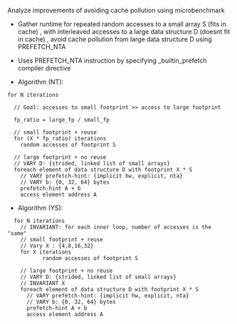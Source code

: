Analyze improvements of avoiding cache pollution using microbenchmark

*  Gather runtime for repeated random accesses to a small array S (fits in cache) , 
	with interleaved accesses to a large data structure D (doesnt fit in cache) , 
	avoid cache pollution from large data structure D using PREFETCH_NTA

*  Uses PREFETCH_NTA instruction by specifying  _builtin_prefetch compiler directive 

*  Algorithm (NT):
```
for N iterations

  // Goal: accesses to small footprint >> access to large footprint
  
  fp_ratio = large_fp / small_fp

  // small footprint + reuse
  for (X * fp_ratio) iterations
    random accesses of footprint S

  // large footprint + no reuse
  // VARY D: {strided, linked list of small arrays}
  foreach element of data structure D with footprint X * S
    // VARY prefetch-hint: {implicit hw, explicit, nta}
    // VARY b: {0, 32, 64} bytes
    prefetch-hint A + b
    access element address A

```

*  Algorithm (YS):
```
  for N iterations 
    // INVARIANT: for each inner loop, number of accesses is the "same"
    // small footprint + reuse 
    // Vary X : {4,8,16,32}
    for X iterations
           random accesses of footprint S

    // large footprint + no reuse 
    // VARY D: {strided, linked list of small arrays}
    // INVARIANT X
    foreach element of data structure D with footprint X * S
      // VARY prefetch-hint: {implicit hw, explicit, nta}
      // VARY b: {0, 32, 64} bytes
      prefetch-hint A + b
      access element address A
```




